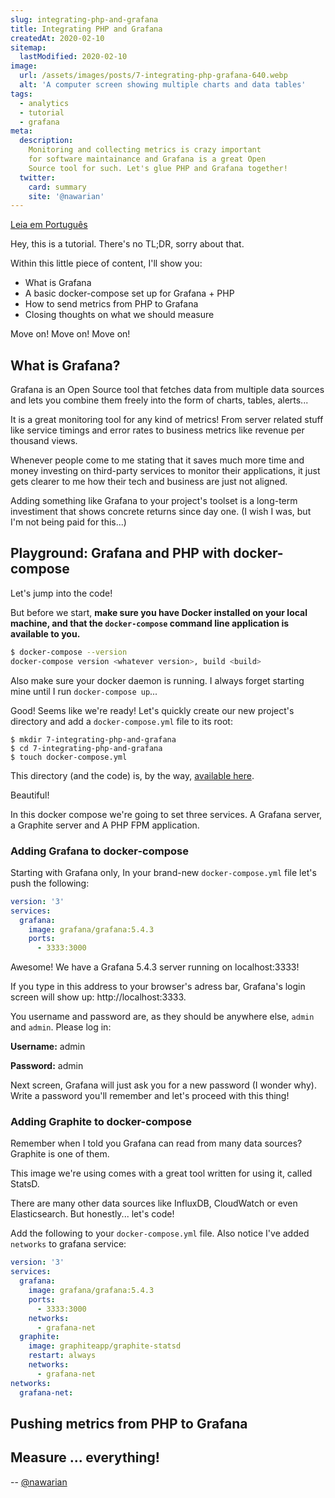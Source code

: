 ```yaml
---
slug: integrating-php-and-grafana
title: Integrating PHP and Grafana
createdAt: 2020-02-10
sitemap:
  lastModified: 2020-02-10
image:
  url: /assets/images/posts/7-integrating-php-grafana-640.webp
  alt: 'A computer screen showing multiple charts and data tables'
tags:
  - analytics
  - tutorial
  - grafana
meta:
  description:
    Monitoring and collecting metrics is crazy important
    for software maintainance and Grafana is a great Open
    Source tool for such. Let's glue PHP and Grafana together!
  twitter:
    card: summary
    site: '@nawarian'
---
```


[Leia em Português](/br/edicao/integrando-php-grafana/)

Hey, this is a tutorial. There's no TL;DR, sorry about that.

Within this little piece of content, I'll show you:

- What is Grafana
- A basic docker-compose set up for Grafana + PHP
- How to send metrics from PHP to Grafana
- Closing thoughts on what we should measure

Move on! Move on! Move on!

## What is Grafana?

Grafana is an Open Source tool that fetches data from
multiple data sources and lets you combine them freely
into the form of charts, tables, alerts...

It is a great monitoring tool for any kind of metrics!
From server related stuff like service timings and error
rates to business metrics like revenue per thousand views.

Whenever people come to me stating that it saves much
more time and money investing on third-party services
to monitor their applications, it just gets clearer to
me how their tech and business are just not aligned.

Adding something like Grafana to your project's toolset
is a long-term investiment that shows concrete returns
since day one. (I wish I was, but I'm not being paid
for this...)

## Playground: Grafana and PHP with docker-compose

Let's jump into the code!

But before we start, **make sure you have Docker installed
on your local machine, and that the `docker-compose`
command line application is available to you.**

```bash
$ docker-compose --version
docker-compose version <whatever version>, build <build>
```

Also make sure your docker daemon is running. I always
forget starting mine until I run `docker-compose up`...

Good! Seems like we're ready! Let's quickly create our
new project's directory and add a `docker-compose.yml`
file to its root:

```
$ mkdir 7-integrating-php-and-grafana
$ cd 7-integrating-php-and-grafana
$ touch docker-compose.yml
```

This directory (and the code) is, by the way,
[available here](https://github.com/nawarian/The-PHP-Website/tree/master/code/7-integrating-php-and-grafana).

Beautiful!

In this docker compose we're going to set three
services. A Grafana server, a Graphite server and
A PHP FPM application.

### Adding Grafana to docker-compose

Starting with Grafana only, In your brand-new
`docker-compose.yml` file let's push the following:

```yaml
version: '3'
services:
  grafana:
    image: grafana/grafana:5.4.3
    ports:
      - 3333:3000
```

Awesome! We have a Grafana 5.4.3 server running
on localhost:3333!

If you type in this address to your browser's adress
bar, Grafana's login screen will show up: http://localhost:3333.

You username and password are, as they should
be anywhere else, `admin` and `admin`.
Please log in:

**Username:** admin

**Password:** admin

Next screen, Grafana will just ask you for a
new password (I wonder why). Write a password
you'll remember and let's proceed with this thing!


### Adding Graphite to docker-compose

Remember when I told you Grafana can read from
many data sources? Graphite is one of them.

This image we're using comes with a great tool
written for using it, called StatsD.

There are many other data sources like InfluxDB,
CloudWatch or even Elasticsearch. But honestly...
let's code!

Add the following to your `docker-compose.yml` file.
Also notice I've added `networks` to grafana service:

```yaml
version: '3'
services:
  grafana:
    image: grafana/grafana:5.4.3
    ports:
      - 3333:3000
    networks:
      - grafana-net
  graphite:
    image: graphiteapp/graphite-statsd
    restart: always
    networks:
      - grafana-net
networks:
  grafana-net:

```

## Pushing metrics from PHP to Grafana

## Measure ... everything!

<div class="align-right">
  --
  <a href="https://twitter.com/nawarian" rel="nofollow">
    @nawarian
  </a>
</div>

<script type="application/ld+json">
{
  "@context": "https://schema.org",
  "@type": "TechArticle",
  "headline": "Integrating PHP and Grafana",
  "description": "Monitoring and collecting metrics is crazy important for software maintainance and Grafana is a great Open Source tool for such. Let's glue PHP and Grafana together!",
  "image": [
    "{{ $page->getBaseUrl() }}/assets/images/posts/7-integrating-php-grafana-640.webp"
   ],
  "datePublished": "2020-02-10T00:00:00+08:00",
  "dateModified": "2020-02-10T00:00:00+08:00",
  "author": {
    "@type": "Person",
    "name": "Nawarian Níckolas Da Silva"
  },
   "publisher": {
    "@type": "Organization",
    "name": "ThePHP Website",
    "logo": {
      "@type": "ImageObject",
      "url": "https://thephp.website/favicon.ico"
    }
  }
}
</script>

